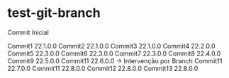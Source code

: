 # test-git-branch
Commit Inicial

Commit1 22.1.0.0 
Commit2 22.1.0.0
Commit3 22.1.0.0
Commit4 22.2.0.0
Commit5 22.3.0.0
Commit6 22.3.0.0
Commit7 22.3.0.0
Commit8 22.4.0.0
Commit9 22.5.0.0
Commit11 22.6.0.0 -> Intervenção por Branch
Commit11 22.7.0.0
Commit11 22.8.0.0
Commit12 22.8.0.0
Commit13 22.8.0.0